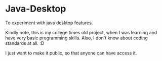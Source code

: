 # Java-Desktop
To experiment with java desktop features.

Kindly note, this is my college times old project, when I was learning and have very basic programming skills. Also, I don't know about coding standards at all. :D

I just want to make it public, so that anyone can have access it.

